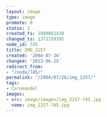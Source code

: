 ```yaml
---
layout: image
type: image
promote: 0
status: 1
created_ts: 1090861438
changed_ts: 1372159391
node_id: 745
title: IMG_2257
created: '2004-07-26'
changed: '2013-06-25'
redirect_from:
- "/node/745/"
permalink: "/2004/07/26/img_2257/"
tags:
- Coromandel
images:
- src: image/images/img_2257-745.jpg
  name: img_2257-745.jpg
---
```



